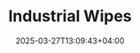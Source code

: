 ---
type: product
layout: product
date: 2025-03-27T13:09:43+04:00
sitemap:
  priority: 1
  changefreq: "weekly"

# SEO metadata
titlePrefix: "Arkansas Professional Auto Solutions"
seoTitleSuffix: "Heavy Duty Industrial Wipes Near Me"
seoDescription: >-
  Discover professional grade Industrial Wipes for auto shops in Arkansas. Ideal for dealership supplies and mechanic tools for sale in Arkansas, with fast shipping and bulk order discounts for reliable, heavy duty cleaning.

# Page content
title: "**Industrial Wipes**"
description: >-
  Get Industrial Wipes, a cost effective cleaning solution for Arkansas auto repair supplies. With 1050 wipes per roll, enjoy superior oil and grease removal, fast shipping, and bulk discounts for dealerships, service centers, and repair shops.

# price section
priceSection:
  title: "Unbeatable price"

# benefitsContent
benefitsImages:
  - image: "/images/wipes/product-main.jpg"
    alt: "Industrial Wipes designed for auto repair supplies and efficient cleaning in Arkansas"

# benefitsContent
benefitsBlocks:
  - title: "Optimized for Auto Shops"
    text: >-
      Our Industrial Wipes deliver outstanding performance in auto shops. Engineered for heavy oil and grease removal, they guarantee reliable cleaning in bustling workshops and service centers, ensuring efficiency and safety.
  - title: "Heavy Duty Industrial Wipes in Arkansas"
    text: >-
      Built for extreme conditions, these wipes combine strength with superior absorbency. Perfect for Arkansas workshops, they effectively remove stubborn grease and contaminants, boosting productivity and safety.
  - title: "Multipurpose Cleaning Solution"
    text: >-
      Versatile and effective, this product adapts to multiple cleaning tasks from engines to workbenches. It is ideal for auto repair and dealership supplies, offering consistent performance that reduces waste.
  - title: "Cost Effective Supply"
    text: >-
      Designed for budget conscious operations, our Industrial Wipes offer excellent value through bulk pricing and durability. They help lower maintenance costs and ensure a constant supply for busy service centers.
  - title: "Efficient Absorbency"
    text: >-
      Experience rapid spill absorption and minimal lint residue with our product. Tested in Arkansas service centers, these wipes maintain durability under heavy use, delivering outstanding cleaning performance.
  - title: "Safe and Reliable for Mechanics"
    text: >-
      Engineered with safety in mind, these wipes reduce cross contamination in workshops. Ideal for mechanic supplies, they provide a clean work environment and keep tools in top shape during intensive cleaning tasks.
  - title: "Rapid Access & Dispensing"
    text: >-
      Optimized for Tork dispensers, our wipes offer quick, one handed access with controlled tear off. This design minimizes waste and maximizes efficiency, making them essential auto shop supplies.
  - title: "Bulk Orders & Fast Shipping in Arkansas"
    text: >-
      Benefit from bulk ordering and swift delivery. Our Industrial Wipes are stocked to meet high demands, ensuring auto repair supplies are always available and ready for use in dynamic service centers.
  - title: "Enhanced Cleaning Performance"
    text: >-
      Crafted for top tier performance, these wipes deliver consistent cleaning power across various automotive applications. Trusted by service centers and dealerships alike, they reduce downtime and improve workflow.

# gallery section
gallery:
  id: "product-gallery"
  items:
    - image: "images/wipes/gallery-4.jpg"
      alt: "Industrial Wipes cleaning heavy grease off automotive parts"
    - image: "images/wipes/gallery-5.jpg"
      alt: "Arkansas approved Industrial Wipes in Tork dispenser for quick access"
    - image: "images/wipes/gallery-6.jpg"
      alt: "High performance Industrial Wipes absorbing automotive fluids"

# testimonials section
testimonials:
  title: "# Customer reviews"
  items:
    - name: "Sam"
      text: >-
        I've used many shop wipes, but these Industrial Wipes work best. They soak up grease quickly and last long in daily use. A solid choice for my Arkansas auto shop with fast shipping and great value.
    - name: "Linda"
      text: >-
        These wipes are my go-to for our busy service center. They remove oil and dirt effectively and come with speedy delivery. Perfect for auto repair supplies in Arkansas, they offer reliable performance.
    - name: "Mike"
      text: >-
        Reliable, tough, and cost effective, these Industrial Wipes perform well in our dealership. They consistently deliver superior cleaning without breaking down, making them an essential auto shop supply.
    - name: "Rachel"
      text: >-
        I love the efficiency of these wipes. They leave no residue and are perfect for our workshop. The bulk discounts and fast shipping make them a smart choice for our team in Arkansas.
    - name: "Tony"
      text: >-
        These wipes transformed our cleaning routine. They handle grease and oil like no other product. A must have for any auto shop looking for dependable, heavy duty cleaning supplies near me.
    - name: "Betty"
      text: >-
        Top notch quality and great value, these Industrial Wipes keep our service center clean. They’re exactly what every Arkansas mechanic supply distributor should offer, ensuring cost savings and efficiency.
    - name: "Carlos"
      text: >-
        Using these wipes has boosted our shop’s productivity. They work perfectly with our dispenser system and meet the demands of an auto repair shop, saving time and reducing waste.
    - name: "Diana"
      text: >-
        From the first use, these wipes impressed me with their durability and cleaning power. Essential for dealership supplies, they deliver consistent results and excellent value in everyday use.
    - name: "Eddie"
      text: >-
        These wipes offer reliable cleaning that withstands daily use. Fast shipping and bulk options are a bonus for our Arkansas based auto shop, ensuring we always have the supplies we need.

# FAQ section
faq:
  titleColored: "F.A.Q."
  questions:
    - question: "How do Industrial Wipes perform in heavy duty cleaning tasks?"
      answer: >-
        Our Industrial Wipes are built to withstand rigorous cleaning routines in auto shops. They handle tough oil, grease, and chemical residues while maintaining strength. Tested extensively in Arkansas, they deliver dependable performance every time.
    - question: "Are these wipes suitable for use with various automotive solvents?"
      answer: >-
        Yes, these wipes work well with most automotive solvents and cleaning agents. Their low lint design prevents residue buildup, making them ideal for diverse settings such as Arkansas repair centers and bustling dealership workshops.
    - question: "What benefits do Industrial Wipes offer for bulk ordering in Arkansas?"
      answer: >-
        Bulk orders provide cost savings and reliable inventory management. Perfect for high demand auto repair supplies in Arkansas, these wipes ensure a steady supply, fast shipping, and quality performance for extensive cleaning tasks.
    - question: "Can these wipes be used safely on delicate surfaces?"
      answer: >-
        Absolutely. The low lint formula of our Industrial Wipes makes them safe for delicate surfaces like windshields and dashboards. This versatility is ideal for both heavy duty cleaning and fine detail work in Arkansas service centers.
    - question: "What makes Industrial Wipes a cost effective choice in Arkansas?"
      answer: >-
        They offer excellent value through bulk pricing and long lasting durability. By reducing waste and lowering maintenance costs, these wipes are a smart investment for Arkansas auto shop managers seeking efficient, budget friendly cleaning solutions.
    - question: "How do I ensure proper usage and storage of these wipes?"
      answer: >-
        For best results, store the wipes in a cool, dry place and use them as directed with compatible dispensers. Regular use in Arkansas service centers shows they maintain strength and effectiveness for safe, efficient cleaning.
---